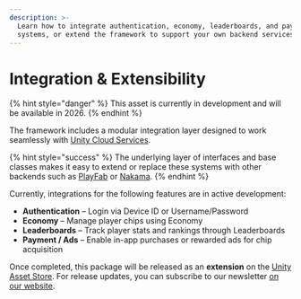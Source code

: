 ```yaml
---
description: >-
  Learn how to integrate authentication, economy, leaderboards, and payment
  systems, or extend the framework to support your own backend services.
---
```


# Integration & Extensibility

{% hint style="danger" %}
This asset is currently in development and will be available in 2026.
{% endhint %}

The framework includes a modular integration layer designed to work seamlessly with [Unity Cloud Services](https://unity.com/products/unity-cloud).&#x20;

{% hint style="success" %}
The underlying layer of interfaces and base classes makes it easy to extend or replace these systems with other backends such as [PlayFab](https://playfab.com/) or [Nakama](https://heroiclabs.com/nakama/).
{% endhint %}

Currently, integrations for the following features are in active development:

* **Authentication** – Login via Device ID or Username/Password
* **Economy** – Manage player chips using Economy
* **Leaderboards** – Track player stats and rankings through Leaderboards
* **Payment / Ads** – Enable in-app purchases or rewarded ads for chip acquisition

Once completed, this package will be released as an **extension** on the [Unity Asset Store](https://assetstore.unity.com/). For release updates, you can subscribe to our newsletter [on our website](https://uvegas.online/).
